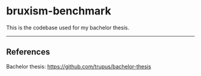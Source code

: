 # bruxism-benchmark

This is the codebase used for my bachelor thesis.

***

## References

Bachelor thesis: https://github.com/trupus/bachelor-thesis
